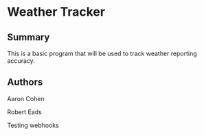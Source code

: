 # Weather Tracker

## Summary

This is a basic program that will be used to track weather reporting accuracy.

## Authors

Aaron Cohen

Robert Eads
 
Testing webhooks
